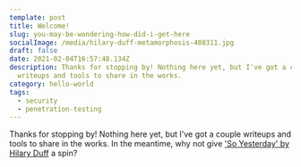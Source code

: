 ```yaml
---
template: post
title: Welcome!
slug: you-may-be-wondering-how-did-i-get-here
socialImage: /media/hilary-duff-metamorphosis-408311.jpg
draft: false
date: 2021-02-04T16:57:48.134Z
description: Thanks for stopping by! Nothing here yet, but I've got a couple
  writeups and tools to share in the works.
category: hello-world
tags:
  - security
  - penetration-testing
---
```

Thanks for stopping by! Nothing here yet, but I've got a couple writeups and tools to share in the works. In the meantime, why not give ['So Yesterday' by Hilary Duff](https://www.youtube.com/watch?v=iIAHEBjVIwg) a spin?